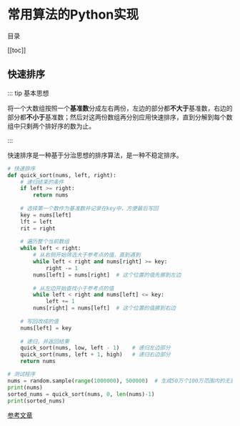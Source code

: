 # 常用算法的Python实现

目录

[[toc]]

## 快速排序

::: tip 基本思想

将一个大数组按照一个**基准数**分成左右两份，左边的部分都**不大于**基准数，右边的部分都**不小于**基准数；然后对这两份数组再分别应用快速排序，直到分解到每个数组中只剩两个排好序的数为止。

:::

快速排序是一种基于分治思想的排序算法，是一种不稳定排序。

```python
# 快速排序
def quick_sort(nums, left, right):
    # 递归结束的条件
    if left >= right:
        return nums
 
    # 选择第一个数作为基准数并记录在key中，方便最后写回
    key = nums[left]
    lft = left  
    rit = right
 
    # 遍历整个当前数组
    while left < right:
        # 从右侧开始筛选大于参考点的值，直到遇到
        while left < right and nums[right] >= key:
            right -= 1
        nums[left] = nums[right]  # 这个位置的值先挪到左边
 
        # 从左边开始查找小于参考点的值
        while left < right and nums[left] <= key:
            left += 1
        nums[right] = nums[left]  # 这个位置的值挪到右边
 
    # 写回改成的值
    nums[left] = key
 
    # 递归，并返回结果
    quick_sort(nums, low, left - 1)    # 递归左边部分
    quick_sort(nums, left + 1, high)   # 递归右边部分
    return nums

# 测试程序
nums = random.sample(range(1000000), 500000)  # 生成50万个100万范围内的无重复的随机数
print(nums)
sorted_nums = quick_sort(nums, 0, len(nums)-1)
print(sorted_nums)
```

[参考文章](http://yshblog.com/blog/170)